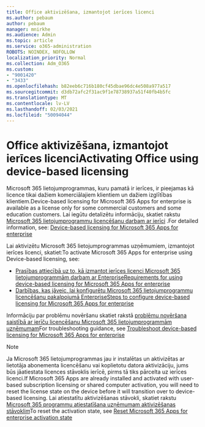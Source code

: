 ```yaml
---
title: Office aktivizēšana, izmantojot ierīces licenci
ms.author: pebaum
author: pebaum
manager: mnirkhe
ms.audience: Admin
ms.topic: article
ms.service: o365-administration
ROBOTS: NOINDEX, NOFOLLOW
localization_priority: Normal
ms.collection: Adm_O365
ms.custom:
- "9001420"
- "3433"
ms.openlocfilehash: b82eeb6c716b180cf45dbae96dc4e508a977a517
ms.sourcegitcommit: d3db72afc2f31ac9f1e78738937a51f40fb4b5fc
ms.translationtype: MT
ms.contentlocale: lv-LV
ms.lasthandoff: 02/03/2021
ms.locfileid: "50094044"
---
```

# <a name="activating-office-using-device-based-licensing"></a><span data-ttu-id="4ecf5-102">Office aktivizēšana, izmantojot ierīces licenci</span><span class="sxs-lookup"><span data-stu-id="4ecf5-102">Activating Office using device-based licensing</span></span>

<span data-ttu-id="4ecf5-103">Microsoft 365 lietojumprogrammas, kuru pamatā ir ierīces, ir pieejamas kā licence tikai dažiem komerciālajiem klientiem un dažiem izglītības klientiem.</span><span class="sxs-lookup"><span data-stu-id="4ecf5-103">Device-based licensing for Microsoft 365 Apps for enterprise is available as a license only for some commercial customers and some education customers.</span></span> <span data-ttu-id="4ecf5-104">Lai iegūtu detalizētu informāciju, skatiet rakstu [Microsoft 365 lietojumprogrammu licencēšanu darbam ar ierīci](https://docs.microsoft.com/deployoffice/device-based-licensing) .</span><span class="sxs-lookup"><span data-stu-id="4ecf5-104">For detailed information, see: [Device-based licensing for Microsoft 365 Apps for enterprise](https://docs.microsoft.com/deployoffice/device-based-licensing)</span></span>

<span data-ttu-id="4ecf5-105">Lai aktivizētu Microsoft 365 lietojumprogrammas uzņēmumiem, izmantojot ierīces licenci, skatiet:</span><span class="sxs-lookup"><span data-stu-id="4ecf5-105">To activate Microsoft 365 Apps for enterprise using Device-based licensing, see:</span></span>

- [<span data-ttu-id="4ecf5-106">Prasības attiecībā uz to, kā izmantot ierīces licenci Microsoft 365 lietojumprogrammām darbam ar Enterprise</span><span class="sxs-lookup"><span data-stu-id="4ecf5-106">Requirements for using device-based licensing for Microsoft 365 Apps for enterprise</span></span>](https://docs.microsoft.com/deployoffice/device-based-licensing#requirements-for-using-device-based-licensing-for-microsoft-365-apps-for-enterprise)
- [<span data-ttu-id="4ecf5-107">Darbības, kas jāveic, lai konfigurētu Microsoft 365 lietojumprogrammu licencēšanu pakalpojumā Enterprise</span><span class="sxs-lookup"><span data-stu-id="4ecf5-107">Steps to configure device-based licensing for Microsoft 365 Apps for enterprise</span></span>](https://docs.microsoft.com/deployoffice/device-based-licensing#steps-to-configure-device-based-licensing-for-microsoft-365-apps-for-enterprise)

<span data-ttu-id="4ecf5-108">Informāciju par problēmu novēršanu skatiet rakstā [problēmu novēršana saistībā ar ierīču licencēšanu Microsoft 365 lietojumprogrammām uzņēmumam](https://docs.microsoft.com/deployoffice/device-based-licensing#troubleshoot-device-based-licensing-for-microsoft-365-apps-for-enterprise)</span><span class="sxs-lookup"><span data-stu-id="4ecf5-108">For troubleshooting guidance, see [Troubleshoot device-based licensing for Microsoft 365 Apps for enterprise](https://docs.microsoft.com/deployoffice/device-based-licensing#troubleshoot-device-based-licensing-for-microsoft-365-apps-for-enterprise)</span></span>

> [!NOTE]
> <span data-ttu-id="4ecf5-109">Ja Microsoft 365 lietojumprogrammas jau ir instalētas un aktivizētas ar lietotāja abonementa licencēšanu vai koplietotu datora aktivizāciju, jums būs jāatiestata licences stāvoklis ierīcē, pirms tā tiks pārcelta uz ierīces licenci.</span><span class="sxs-lookup"><span data-stu-id="4ecf5-109">If Microsoft 365 Apps are already installed and activated with user-based subscription licensing or shared computer activation, you will need to reset the license state on the device before it will transition over to device-based licensing.</span></span> <span data-ttu-id="4ecf5-110">Lai atiestatītu aktivizēšanas stāvokli, skatiet rakstu [Microsoft 365 programmu atiestatīšana uzņēmumam aktivizēšanas stāvoklim](https://docs.microsoft.com/office/troubleshoot/activation/reset-office-365-proplus-activation-state)</span><span class="sxs-lookup"><span data-stu-id="4ecf5-110">To reset the activation state, see [Reset Microsoft 365 Apps for enterprise activation state](https://docs.microsoft.com/office/troubleshoot/activation/reset-office-365-proplus-activation-state)</span></span>
